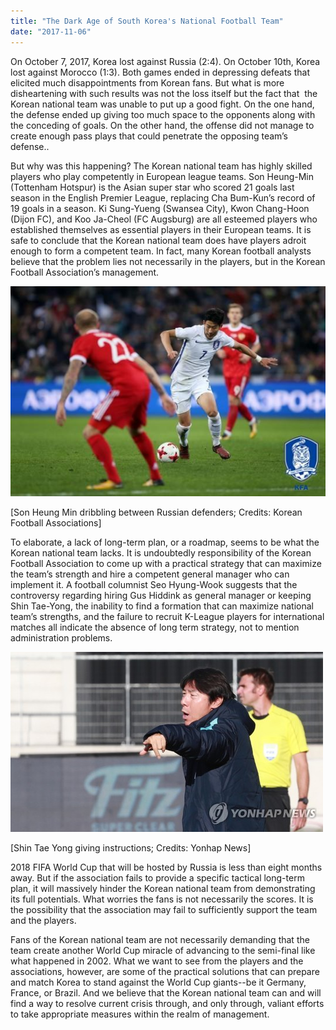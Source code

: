 ```yaml
---
title: "The Dark Age of South Korea's National Football Team"
date: "2017-11-06"
---
```


On October 7, 2017, Korea lost against Russia (2:4). On October 10th, Korea lost against Morocco (1:3). Both games ended in depressing defeats that elicited much disappointments from Korean fans. But what is more disheartening with such results was not the loss itself but the fact that  the Korean national team was unable to put up a good fight. On the one hand, the defense ended up giving too much space to the opponents along with the conceding of goals. On the other hand, the offense did not manage to create enough pass plays that could penetrate the opposing team’s defense..

But why was this happening? The Korean national team has highly skilled players who play competently in European league teams. Son Heung-Min (Tottenham Hotspur) is the Asian super star who scored 21 goals last season in the English Premier League, replacing Cha Bum-Kun’s record of 19 goals in a season. Ki Sung-Yueng (Swansea City), Kwon Chang-Hoon (Dijon FC), and Koo Ja-Cheol (FC Augsburg) are all esteemed players who established themselves as essential players in their European teams. It is safe to conclude that the Korean national team does have players adroit enough to form a competent team. In fact, many Korean football analysts believe that the problem lies not necessarily in the players, but in the Korean Football Association’s management.

![son heung min](images/son-heung-min.jpg)

\[Son Heung Min dribbling between Russian defenders; Credits: Korean Football Associations\]

To elaborate, a lack of long-term plan, or a roadmap, seems to be what the Korean national team lacks. It is undoubtedly responsibility of the Korean Football Association to come up with a practical strategy that can maximize the team’s strength and hire a competent general manager who can implement it. A football columnist Seo Hyung-Wook suggests that the controversy regarding hiring Gus Hiddink as general manager or keeping Shin Tae-Yong, the inability to find a formation that can maximize national team’s strengths, and the failure to recruit K-League players for international matches all indicate the absence of long term strategy, not to mention administration problems.

![Shin Tae Yong giving instructions](images/Shin-Tae-Yong-giving-instructions.jpg)

\[Shin Tae Yong giving instructions; Credits: Yonhap News\]

2018 FIFA World Cup that will be hosted by Russia is less than eight months away. But if the association fails to provide a specific tactical long-term plan, it will massively hinder the Korean national team from demonstrating its full potentials. What worries the fans is not necessarily the scores. It is the possibility that the association may fail to sufficiently support the team and the players.

Fans of the Korean national team are not necessarily demanding that the team create another World Cup miracle of advancing to the semi-final like what happened in 2002. What we want to see from the players and the associations, however, are some of the practical solutions that can prepare and match Korea to stand against the World Cup giants--be it Germany, France, or Brazil. And we believe that the Korean national team can and will find a way to resolve current crisis through, and only through, valiant efforts to take appropriate measures within the realm of management.
